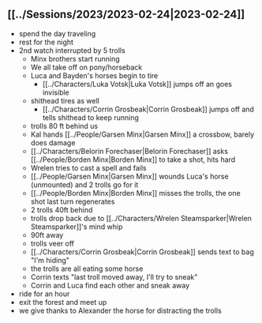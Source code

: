 ## [[../Sessions/2023/2023-02-24|2023-02-24]]
- spend the day traveling
- rest for the night
- 2nd watch interrupted by 5 trolls
	- Minx brothers start running
	- We all take off on pony/horseback
	- Luca and Bayden's horses begin to tire
		- [[../Characters/Luka Votsk|Luka Votsk]] jumps off an goes invisible
	- shithead tires as well
		- [[../Characters/Corrin Grosbeak|Corrin Grosbeak]] jumps off and tells shithead to keep running
	- trolls 80 ft behind us
	- Kal hands [[../People/Garsen Minx|Garsen Minx]] a crossbow, barely does damage
	- [[../Characters/Belorin Forechaser|Belorin Forechaser]] asks [[../People/Borden Minx|Borden Minx]] to take a shot, hits hard
	- Wrelen tries to cast a spell and fails
	- [[../People/Garsen Minx|Garsen Minx]] wounds Luca's horse (unmounted) and 2 trolls go for it
	- [[../People/Borden Minx|Borden Minx]] misses the trolls, the one shot last turn regenerates
	- 2 trolls 40ft behind
	- trolls drop back due to [[../Characters/Wrelen Steamsparker|Wrelen Steamsparker]]'s mind whip
	- 90ft away
	- trolls veer off
	- [[../Characters/Corrin Grosbeak|Corrin Grosbeak]] sends text to bag "I'm hiding"
	- the trolls are all eating some horse
	- Corrin texts "last troll moved away, I'll try to sneak"
	- Corrin and Luca find each other and sneak away
- ride for an hour
- exit the forest and meet up
- we give thanks to Alexander the horse for distracting the trolls